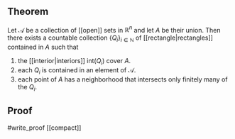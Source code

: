 ## Theorem
Let $\mathcal A$ be a collection of [[open]] sets in $\mathbb R^n$ and let $A$ be their union. Then there exists a countable collection $\{Q_i\}_{i\in\mathbb N}$ of [[rectangle|rectangles]] contained in $A$ such that 
1. the [[interior|interiors]] $\text{int}(Q_i)$ cover $A$.
2. each $Q_i$ is contained in an element of $\mathcal A$.
3. each point of $A$ has a neighborhood that intersects only finitely many of the $Q_i$.

## Proof
#write_proof  [[compact]]